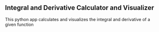 ## Integral and Derivative Calculator and Visualizer

This python app calculates and visualizes the integral and derivative of a given function 
